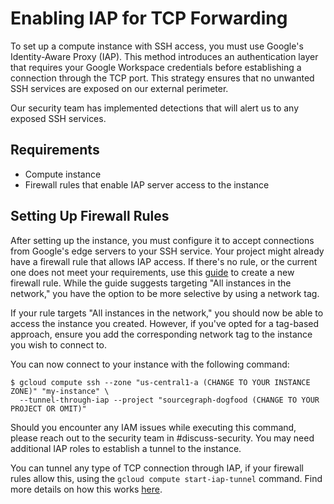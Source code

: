 # Enabling IAP for TCP Forwarding

To set up a compute instance with SSH access, you must use Google's Identity-Aware Proxy (IAP). This method introduces an authentication layer that requires your Google Workspace credentials before establishing a connection through the TCP port. This strategy ensures that no unwanted SSH services are exposed on our external perimeter.

Our security team has implemented detections that will alert us to any exposed SSH services.

## Requirements

- Compute instance
- Firewall rules that enable IAP server access to the instance

## Setting Up Firewall Rules

After setting up the instance, you must configure it to accept connections from Google's edge servers to your SSH service. Your project might already have a firewall rule that allows IAP access. If there's no rule, or the current one does not meet your requirements, use this [guide](https://cloud.google.com/iap/docs/using-tcp-forwarding#create-firewall-rule) to create a new firewall rule. While the guide suggests targeting "All instances in the network," you have the option to be more selective by using a network tag.

If your rule targets "All instances in the network," you should now be able to access the instance you created. However, if you've opted for a tag-based approach, ensure you add the corresponding network tag to the instance you wish to connect to.

You can now connect to your instance with the following command:

```
$ gcloud compute ssh --zone "us-central1-a (CHANGE TO YOUR INSTANCE ZONE)" "my-instance" \
  --tunnel-through-iap --project "sourcegraph-dogfood (CHANGE TO YOUR PROJECT OR OMIT)"
```

Should you encounter any IAM issues while executing this command, please reach out to the security team in #discuss-security. You may need additional IAP roles to establish a tunnel to the instance.

You can tunnel any type of TCP connection through IAP, if your firewall rules allow this, using the `gcloud compute start-iap-tunnel` command. Find more details on how this works [here](https://cloud.google.com/iap/docs/using-tcp-forwarding#tunneling_other_tcp_connections).
